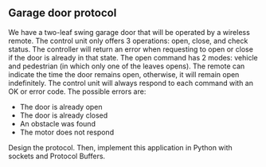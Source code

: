## Garage door protocol
We have a two-leaf swing garage door that will be operated by a wireless remote. The control unit only offers 3 operations: open, close, and check status. The controller will return an error when requesting to open or close if the door is already in that state.
The open command has 2 modes: vehicle and pedestrian (in which only one of the leaves opens). The remote can indicate the time the door remains open, otherwise, it will remain open indefinitely.
The control unit will always respond to each command with an OK or error code. The possible errors are:

- The door is already open
- The door is already closed
- An obstacle was found
- The motor does not respond

Design the protocol. Then, implement this application in Python with sockets and Protocol Buffers.
